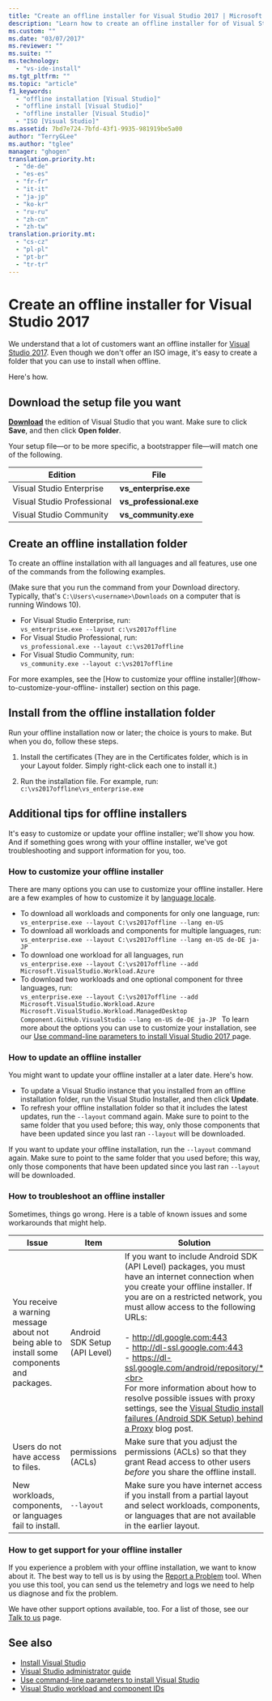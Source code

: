 ```yaml
---
title: "Create an offline installer for Visual Studio 2017 | Microsoft Docs"
description: "Learn how to create an offline installer for of Visual Studio."
ms.custom: ""
ms.date: "03/07/2017"
ms.reviewer: ""
ms.suite: ""
ms.technology:
  - "vs-ide-install"
ms.tgt_pltfrm: ""
ms.topic: "article"
f1_keywords:
  - "offline installation [Visual Studio]"
  - "offline install [Visual Studio]"
  - "offline installer [Visual Studio]"
  - "ISO [Visual Studio]"
ms.assetid: 7bd7e724-7bfd-43f1-9935-981919be5a00
author: "TerryGLee"
ms.author: "tglee"
manager: "ghogen"
translation.priority.ht:
  - "de-de"
  - "es-es"
  - "fr-fr"
  - "it-it"
  - "ja-jp"
  - "ko-kr"
  - "ru-ru"
  - "zh-cn"
  - "zh-tw"
translation.priority.mt:
  - "cs-cz"
  - "pl-pl"
  - "pt-br"
  - "tr-tr"
---
```

# Create an offline installer for Visual Studio 2017
We understand that a lot of customers want an offline installer for [Visual Studio 2017](https://www.visualstudio.com/vs/whatsnew/). Even though we don't offer an ISO image, it's easy to create a folder that you can use to install when offline.

Here's how.

## Download the setup file you want
**[Download](https://www.visualstudio.com/downloads?utm_source=mscom&utm_campaign=msdocs)** the edition of Visual Studio that you want. Make sure to click **Save**, and then click **Open folder**.

Your setup file&mdash;or to be more specific, a bootstrapper file&mdash;will match one of the following.

|Edition | File|  
|-------------|-----------------------|  
|Visual Studio Enterprise |**vs_enterprise.exe**|  
|Visual Studio Professional |**vs_professional.exe**|  
|Visual Studio Community |**vs_community.exe**|

## Create an offline installation folder
To create an offline installation with all languages and all features, use one of the commands from the following examples.

(Make sure that you run the command from your Download directory. Typically, that's `C:\Users\<username>\Downloads` on a computer that is running Windows 10).

- For Visual Studio Enterprise, run: <br>  ```vs_enterprise.exe --layout c:\vs2017offline```
- For Visual Studio Professional, run: <br> ```vs_professional.exe --layout c:\vs2017offline```
- For Visual Studio Community, run: <br> ```vs_community.exe --layout c:\vs2017offline```

For more examples, see the [How to customize your offline installer](#how-to-customize-your-offline- installer) section on this page.

## Install from the offline installation folder
Run your offline installation now or later; the choice is yours to make. But when you do, follow these steps.

  1. Install the certificates (They are in the Certificates folder, which is in your Layout folder. Simply right-click each one to install it.)

  2. Run the installation file. For example, run: <br> ```c:\vs2017offline\vs_enterprise.exe```

## Additional tips for offline installers
It's easy to customize or update your offline installer; we'll show you how. And if something goes wrong with your offline installer, we've got troubleshooting and support information for you, too.

### How to customize your offline installer
There are many options you can use to customize your offline installer. Here are a few examples of how to customize it by [language locale](use-command-line-parameters-to-install-visual-studio.md#list-of-language-locales).

 - To download all workloads and components for only one language, run: <br>```vs_enterprise.exe --layout C:\vs2017offline --lang en-US```
 - To download all workloads and components for multiple languages, run: <br>```vs_enterprise.exe --layout C:\vs2017offline --lang en-US de-DE ja-JP```
 - To download one workload for all languages, run <br> ```vs_enterprise.exe --layout C:\vs2017offline --add Microsoft.VisualStudio.Workload.Azure ```
 - To download two workloads and one optional component for three languages, run: <br>```vs_enterprise.exe --layout C:\vs2017offline --add Microsoft.VisualStudio.Workload.Azure Microsoft.VisualStudio.Workload.ManagedDesktop Component.GitHub.VisualStudio --lang en-US de-DE ja-JP ```
To learn more about the options you can use to customize your installation, see our [Use command-line parameters to install Visual Studio 2017 ](use-command-line-parameters-to-install-visual-studio.md) page.


### How to update an offline installer
You might want to update your offline installer at a later date. Here's how.
* To update a Visual Studio instance that you installed from an offline installation folder, run the Visual Studio Installer, and then click **Update**.
* To refresh your offline installation folder so that it includes the latest updates, run the ```--layout``` command again. Make sure to point to the same folder that you used before; this way, only those components that have been updated since you last ran ```--layout``` will be downloaded.


If you want to update your offline installation, run the `--layout` command again. Make sure to point to the same folder that you used before; this way, only those components that have been updated since you last ran `--layout` will be downloaded.

### How to troubleshoot an offline installer
Sometimes, things go wrong. Here is a table of known issues and some workarounds that might help.

| Issue       | Item                   | Solution |
| ----------- | ---------------------- | -------- |
| You receive a warning message about not being able to install some components and packages.  | Android SDK Setup (API Level) | If you want to include Android SDK (API Level) packages, you must have an internet connection when you create your offline installer. If you are on a restricted network, you must allow access to the following URLs: <br><br> - http://dl.google.com:443 <br> - http://dl-ssl.google.com:443 <br>  - https://dl-ssl.google.com/android/repository/*<br><br>For more information about how to resolve possible issues with proxy settings, see the [Visual Studio install failures (Android SDK Setup) behind a Proxy](https://blogs.msdn.microsoft.com/peterhauge/2016/09/22/visual-studio-2015-install-failures-android-sdk-setup-behind-a-proxy/) blog post.  |  
| Users do not have access to files. | permissions (ACLs) | Make sure that you adjust the permissions (ACLs) so that they grant Read access to other users  *before* you share the offline install. |
| New workloads, components, or languages fail to install.  | `--layout`  | Make sure you have internet access if you install from a partial layout and select workloads, components, or languages that are not available in the earlier layout. |

### How to get support for your offline installer
If you experience a problem with your offline installation, we want to know about it. The best way to tell us is by using the [Report a Problem](../ide/how-to-report-a-problem-with-visual-studio-2017.md) tool. When you use this tool, you can send us the telemetry and logs we need to help us diagnose and fix the problem.

We have other support options available, too. For a list of those, see our [Talk to us](../ide/how-to-report-a-problem-with-visual-studio-2017.md) page.


## See also
* [Install Visual Studio](install-visual-studio.md)
* [Visual Studio administrator guide](visual-studio-administrator-guide.md)
* [Use command-line parameters to install Visual Studio](use-command-line-parameters-to-install-visual-studio.md)
* [Visual Studio workload and component IDs](workload-and-component-ids.md)
